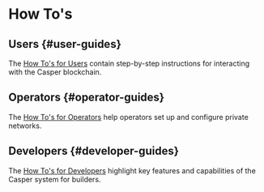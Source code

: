
# How To's

## Users {#user-guides}

The [How To's for Users](../users/index.md) contain step-by-step instructions for interacting with the Casper blockchain.

## Operators {#operator-guides}

The [How To's for Operators](../operators/table-of-content.md) help operators set up and configure private networks.

## Developers {#developer-guides}

The [How To's for Developers](../developers/table-of-content.md) highlight key features and capabilities of the Casper system for builders.


